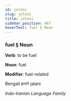 ```yaml
---
id: ȷoloni
slug: ȷoloni
title: ȷoloni
sidebar_position: 467
hoverText: fuel § Noun
---
```


### fuel § Noun

**Verb**: to be fuel

**Noun**: fuel

**Modifier**: fuel-related

Bengali জ্বালানি jalani 

*Indo-Iranian Language Family*